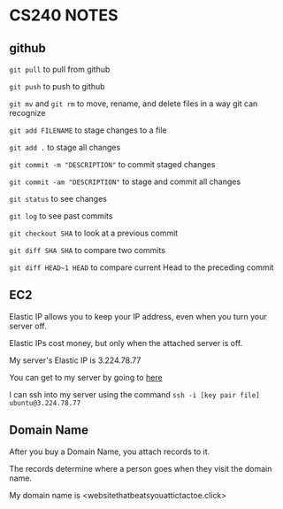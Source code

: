 # CS240 NOTES
## github
`git pull` to pull from github

`git push` to push to github

`git mv` and `git rm` to move, rename, and delete files in a way git can recognize

`git add FILENAME` to stage changes to a file

`git add .` to stage all changes

`git commit -m "DESCRIPTION"` to commit staged changes

`git commit -am "DESCRIPTION"` to stage and commit all changes

`git status` to see changes

`git log` to see past commits

`git checkout SHA` to look at a previous commit

`git diff SHA SHA` to compare two commits

`git diff HEAD~1 HEAD` to compare current Head to the preceding commit

## EC2
Elastic IP allows you to keep your IP address, even when you turn your server off.

Elastic IPs cost money, but only when the attached server is off.

My server's Elastic IP is 3.224.78.77

You can get to my server by going to [here](http://3.224.78.77)

I can ssh into my server using the command `ssh -i [key pair file] ubuntu@3.224.78.77`

## Domain Name
After you buy a Domain Name, you attach records to it.

The records determine where a person goes when they visit the domain name.

My domain name is <websitethatbeatsyouattictactoe.click>

